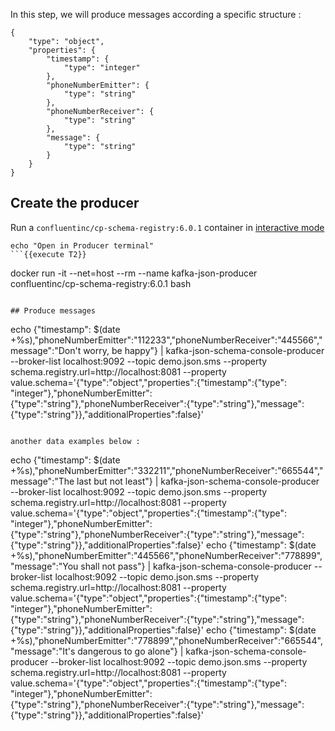 
In this step, we will produce messages according a specific structure :

<pre><code>{
    "type": "object",
    "properties": {
        "timestamp": {
            "type": "integer"
        },        
        "phoneNumberEmitter": {
            "type": "string"
        },
        "phoneNumberReceiver": {
            "type": "string"
        },
        "message": {
            "type": "string"
        }
    }
}</code></pre>

## Create the producer

Run a `confluentinc/cp-schema-registry:6.0.1` container in [interactive mode](https://docs.docker.com/engine/reference/commandline/run/#assign-name-and-allocate-pseudo-tty---name--it)

```
echo "Open in Producer terminal"
```{{execute T2}}

```
docker run -it --net=host --rm --name kafka-json-producer confluentinc/cp-schema-registry:6.0.1 bash
```{{execute T2}}

## Produce messages

```
echo {\"timestamp\": $(date +%s),\"phoneNumberEmitter\":\"112233\",\"phoneNumberReceiver\":\"445566\",\"message\":\"Don\'t worry, be happy\"} | kafka-json-schema-console-producer --broker-list localhost:9092 --topic demo.json.sms --property schema.registry.url=http://localhost:8081 --property value.schema='{"type":"object","properties":{"timestamp":{"type": "integer"},"phoneNumberEmitter":{"type":"string"},"phoneNumberReceiver":{"type":"string"},"message":{"type":"string"}},"additionalProperties":false}'
```{{execute T2}}

another data examples below :

```
echo {\"timestamp\": $(date +%s),\"phoneNumberEmitter\":\"332211\",\"phoneNumberReceiver\":\"665544\",\"message\":\"The last but not least\"} | kafka-json-schema-console-producer --broker-list localhost:9092 --topic demo.json.sms --property schema.registry.url=http://localhost:8081 --property value.schema='{"type":"object","properties":{"timestamp":{"type": "integer"},"phoneNumberEmitter":{"type":"string"},"phoneNumberReceiver":{"type":"string"},"message":{"type":"string"}},"additionalProperties":false}'
echo {\"timestamp\": $(date +%s),\"phoneNumberEmitter\":\"445566\",\"phoneNumberReceiver\":\"778899\",\"message\":\"You shall not pass\"} | kafka-json-schema-console-producer --broker-list localhost:9092 --topic demo.json.sms --property schema.registry.url=http://localhost:8081 --property value.schema='{"type":"object","properties":{"timestamp":{"type": "integer"},"phoneNumberEmitter":{"type":"string"},"phoneNumberReceiver":{"type":"string"},"message":{"type":"string"}},"additionalProperties":false}'
echo {\"timestamp\": $(date +%s),\"phoneNumberEmitter\":\"778899\",\"phoneNumberReceiver\":\"665544\",\"message\":\"It\'s dangerous to go alone\"} | kafka-json-schema-console-producer --broker-list localhost:9092 --topic demo.json.sms --property schema.registry.url=http://localhost:8081 --property value.schema='{"type":"object","properties":{"timestamp":{"type": "integer"},"phoneNumberEmitter":{"type":"string"},"phoneNumberReceiver":{"type":"string"},"message":{"type":"string"}},"additionalProperties":false}'
```{{execute T2}}
